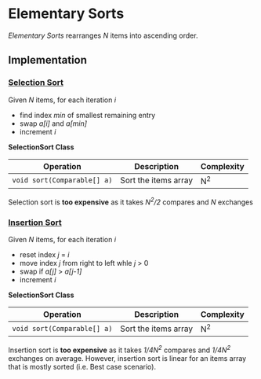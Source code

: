 # Elementary Sorts

*Elementary Sorts* rearranges *N* items into ascending order.

## Implementation


### [Selection Sort](../../src/main/java/com/rehmanz/sort/SelectionSort.java)


Given *N* items, for each iteration *i*
* find index *min* of smallest remaining entry
* swap *a[i]* and *a[min]*
* increment *i*

**SelectionSort Class**

| Operation | Description | Complexity |
| ----------| ----------- | ---------- |
| `void sort(Comparable[] a)` | Sort the items array | N<sup>2</sup> |

Selection sort is **too expensive** as it takes *N<sup>2</sup>/2* compares and *N* exchanges


### [Insertion Sort](../../src/main/java/com/rehmanz/sort/InsertionSort.java)

Given *N* items, for each iteration *i*
* reset index *j* = *i*
* move index *j* from right to left whle *j* > 0
* swap if *a[j]* > *a[j-1]*
* increment *i*

**SelectionSort Class**

| Operation | Description | Complexity |
| ----------| ----------- | ---------- |
| `void sort(Comparable[] a)` | Sort the items array | N<sup>2</sup> |

Insertion sort is **too expensive** as it takes *1/4N<sup>2</sup>* compares and *1/4N<sup>2</sup>* exchanges on average.
However, insertion sort is linear for an items array that is mostly sorted (i.e. Best case scenario).